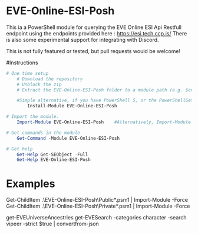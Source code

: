 EVE-Online-ESI-Posh
=============

This ia a PowerShell module for querying the EVE Online ESI Api Restfull endpoint using the endpoints provided here : https://esi.tech.ccp.is/ 
There is also some experimental support for integrating with Discord.  

This is not fully featured or tested, but pull requests would be welcome!

#Instructions

```powershell
# One time setup
    # Download the repository
    # Unblock the zip
    # Extract the EVE-Online-ESI-Posh folder to a module path (e.g. $env:USERPROFILE\Documents\WindowsPowerShell\Modules\)

    #Simple alternative, if you have PowerShell 5, or the PowerShellGet module:
        Install-Module EVE-Online-ESI-Posh

# Import the module.
    Import-Module EVE-Online-ESI-Posh    #Alternatively, Import-Module \\Path\To\EVE-Online-ESI-Posh

# Get commands in the module
    Get-Command -Module EVE-Online-ESI-Posh

# Get help
    Get-Help Get-SEObject -Full
    Get-Help EVE-Online-ESI-Posh
```

# Examples 
Get-ChildItem .\EVE-Online-ESI-Posh\Public\*.psm1 | Import-Module -Force
Get-ChildItem .\EVE-Online-ESI-Posh\Private\*.psm1 | Import-Module -Force

get-EVEUniverseAncestries
get-EVESearch -categories character -search vipeer -strict $true | convertfrom-json



#
